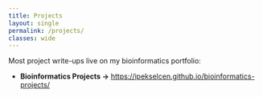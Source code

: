 ```yaml
---
title: Projects
layout: single
permalink: /projects/
classes: wide
---
```


Most project write-ups live on my bioinformatics portfolio:

- **Bioinformatics Projects →** <https://ipekselcen.github.io/bioinformatics-projects/>
